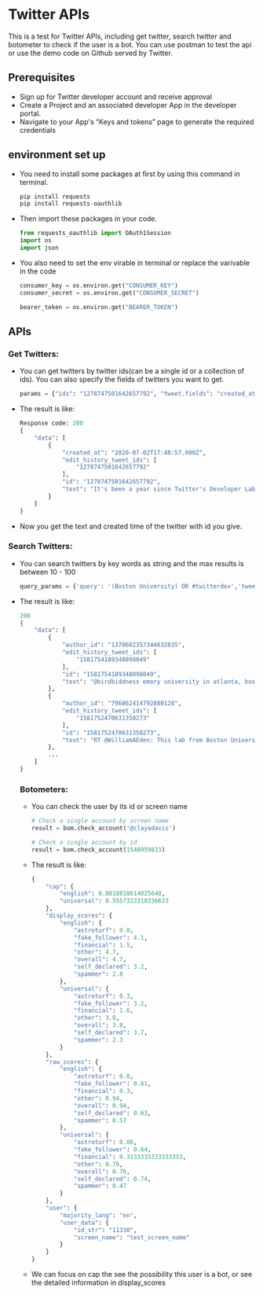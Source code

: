 # Twitter APIs

This is a test for Twitter APIs, including get twitter, search twitter and botometer to check if the user is a bot. You can use postman to test  the api or use the demo code on Github served by Twitter.

## Prerequisites

* Sign up for Twitter developer account and receive approval
* Create a Project and an associated developer App in the developer portal.
* Navigate to your App's “Keys and tokens” page to generate the required credentials 

## environment set up

* You need to install some packages at first by using this command in terminal.

	```python
	pip install requests
	pip install requests-oauthlib
	```

* Then import these packages in your code.

	```python
	from requests_oauthlib import OAuth1Session
	import os
	import json
	```

* You also need to set the env virable in terminal or replace the varivable in the code

	```python
	consumer_key = os.environ.get("CONSUMER_KEY")
	consumer_secret = os.environ.get("CONSUMER_SECRET")
	```

	```python
	bearer_token = os.environ.get("BEARER_TOKEN")
	```

## APIs

### Get Twitters:

* You can get twitters by twitter ids(can be a single id or a collection of ids). You can also specify the fields of twitters you want to get.

	```python
	params = {"ids": "1278747501642657792", "tweet.fields": "created_at"}
	```

* The result is like:

	```python
	Response code: 200
	{
	    "data": [
	        {
	            "created_at": "2020-07-02T17:48:57.000Z",
	            "edit_history_tweet_ids": [
	                "1278747501642657792"
	            ],
	            "id": "1278747501642657792",
	            "text": "It's been a year since Twitter's Developer Labs launched.\n\nAs we build towards the next generation of the #TwitterAPI (coming VERY soon), see what we've learned and changed along the way. https://t.co/WvjuEWCa6G"
	        }
	    ]
	}
	```

* Now you get the text and created time of the twitter with id you give.

### Search Twitters:

* You can search twitters by key words as string and the max results is between 10 - 100

	```python
	query_params = {'query': '(Boston University) OR #twitterdev','tweet.fields': 'author_id', 'max_results': 100}
	```

* The result is like:

	```python
	200
	{
	    "data": [
	        {
	            "author_id": "1370602357344632835",
	            "edit_history_tweet_ids": [
	                "1581754189348098049"
	            ],
	            "id": "1581754189348098049",
	            "text": "@birdbiddness emory university in atlanta, boston university, cuny macaulay honors (CRAZY REACH like 3% acceptance rate), rutgers university in jersey"
	        },
	        {
	            "author_id": "796862414792880128",
	            "edit_history_tweet_ids": [
	                "1581752470631350273"
	            ],
	            "id": "1581752470631350273",
	            "text": "RT @WilliamAEden: This lab from Boston University is taking the Omicron spike protein and adding it to wildtype COVID:\n\n\u201cIn K18-hACE2 mice,\u2026"
	        },
	        ...
	    ]
	}
	```

	### Botometers:

	* You can check the user by its id or screen name

		```python
		# Check a single account by screen name
		result = bom.check_account('@clayadavis')
		
		# Check a single account by id
		result = bom.check_account(1548959833)
		```

	* The result is like:

		```python
		{
		    "cap": {
		        "english": 0.8018818614025648,
		        "universal": 0.5557322218336633
		    },
		    "display_scores": {
		        "english": {
		            "astroturf": 0.0,
		            "fake_follower": 4.1,
		            "financial": 1.5,
		            "other": 4.7,
		            "overall": 4.7,
		            "self_declared": 3.2,
		            "spammer": 2.8
		        },
		        "universal": {
		            "astroturf": 0.3,
		            "fake_follower": 3.2,
		            "financial": 1.6,
		            "other": 3.8,
		            "overall": 3.8,
		            "self_declared": 3.7,
		            "spammer": 2.3
		        }
		    },
		    "raw_scores": {
		        "english": {
		            "astroturf": 0.0,
		            "fake_follower": 0.81,
		            "financial": 0.3,
		            "other": 0.94,
		            "overall": 0.94,
		            "self_declared": 0.63,
		            "spammer": 0.57
		        },
		        "universal": {
		            "astroturf": 0.06,
		            "fake_follower": 0.64,
		            "financial": 0.3133333333333333,
		            "other": 0.76,
		            "overall": 0.76,
		            "self_declared": 0.74,
		            "spammer": 0.47
		        }
		    },
		    "user": {
		        "majority_lang": "en",
		        "user_data": {
		            "id_str": "11330",
		            "screen_name": "test_screen_name"
		        }
		    }
		}
		```

	* We can focus on cap the see the possibility this user is a bot, or see the detailed information in display_scores

	

	













